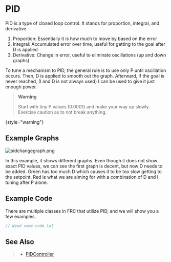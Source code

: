 # PID

PID is a type of closed loop control. It stands for proportion, integral, and derivative. 

1. Proportion: Essentially it is how much to move by based on the error
2. Integral: Accumulated error over time, useful for getting to the goal after D is applied
3. Derivative: Change in error, useful to eliminate oscillations (up and down graphs)

To tune a mechanism to PID, the general rule is to use only P until oscillation occurs. Then, D is applied to smooth out the graph.
Afterward, if the goal is never reached, (I and D is not always used) I can be used to give it just enough power.

> **Warning**
>
> Start with tiny P values (0.0001) and make your way up slowly. 
> Exercise caution as to not break anything. 
>
{style="warning"}

## Example Graphs

![pidchangegraph.png](pidchangegraph.png)

In this example, it shows different graphs. Even though it does not show exact PID values, we can see the first graph is decent, but now D needs to be added. 
Green has too much D which causes it to be too slow getting to the setpoint. Red is what we are aiming for with a combination of D and I tuning after P alone. 

## Example Code
There are multiple classes in FRC that utilize PID, and we will show you a few examples. 

```java
// Need some code lol
```
## See Also
> - [PIDController](https://docs.wpilib.org/en/stable/docs/software/advanced-controls/pidcontroller.html)